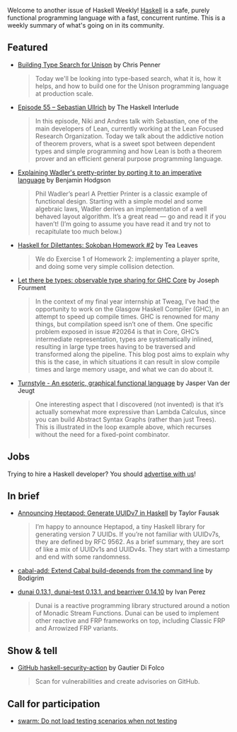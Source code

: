 Welcome to another issue of Haskell Weekly!
[Haskell](https://www.haskell.org) is a safe, purely functional programming language with a fast, concurrent runtime.
This is a weekly summary of what's going on in its community.

## Featured

- [Building Type Search for Unison](https://chrispenner.ca/posts/unison-type-search) by Chris Penner
  > Today we'll be looking into type-based search, what it is, how it helps, and how to build one for the Unison programming language at production scale.

- [Episode 55 – Sebastian Ullrich](https://haskell.foundation/podcast/55/) by The Haskell Interlude
  > In this episode, Niki and Andres talk with Sebastian, one of the main developers of Lean, currently working at the Lean Focused Research Organization. Today we talk about the addictive notion of theorem provers, what is a sweet spot between dependent types and simple programming and how Lean is both a theorem prover and an efficient general purpose programming language.
  
- [Explaining Wadler's pretty-printer by porting it to an imperative language](https://www.benjamin.pizza/posts/2024-08-15-prettier-happier-more-imperative.html) by Benjamin Hodgson
  > Phil Wadler’s pearl A Prettier Printer is a classic example of functional design. Starting with a simple model and some algebraic laws, Wadler derives an implementation of a well behaved layout algorithm. It’s a great read — go and read it if you haven’t! (I’m going to assume you have read it and try not to recapitulate too much below.)
  
- [Haskell for Dilettantes: Sokoban Homework #2](https://www.youtube.com/watch?v=NYDYhiCLtjM) by Tea Leaves
  > We do Exercise 1 of Homework 2: implementing a player sprite, and doing some very simple collision detection.
  
- [Let there be types: observable type sharing for GHC Core](https://www.tweag.io/blog/2024-08-15-type-lets/) by Joseph Fourment
  > In the context of my final year internship at Tweag, I’ve had the opportunity to work on the Glasgow Haskell Compiler (GHC), in an attempt to speed up compile times. GHC is renowned for many things, but compilation speed isn’t one of them. One specific problem exposed in issue #20264 is that in Core, GHC’s intermediate representation, types are systematically inlined, resulting in large type trees having to be traversed and transformed along the pipeline. This blog post aims to explain why this is the case, in which situations it can result in slow compile times and large memory usage, and what we can do about it.

- [Turnstyle - An esoteric, graphical functional language](https://jaspervdj.be/posts/2024-08-21-turnstyle.html) by Jasper Van der Jeugt
  > One interesting aspect that I discovered (not invented) is that it’s actually somewhat more expressive than Lambda Calculus, since you can build Abstract Syntax Graphs (rather than just Trees). This is illustrated in the loop example above, which recurses without the need for a fixed-point combinator.

## Jobs

Trying to hire a Haskell developer?
You should [advertise with us](https://haskellweekly.news/advertising.html)!

## In brief

- [Announcing Heptapod: Generate UUIDv7 in Haskell](https://taylor.fausak.me/2024/08/18/heptapod/) by Taylor Fausak
  > I’m happy to announce Heptapod, a tiny Haskell library for generating version 7 UUIDs. If you’re not familiar with UUIDv7s, they are defined by RFC 9562. As a brief summary, they are sort of like a mix of UUIDv1s and UUIDv4s. They start with a timestamp and end with some randomness. 
  
- [cabal-add: Extend Cabal build-depends from the command line](https://hackage.haskell.org/package/cabal-add) by Bodigrim

- [dunai 0.13.1, dunai-test 0.13.1, and bearriver 0.14.10](https://www.reddit.com/r/haskell/comments/1eyatva/ann_dunai_0131_dunaitest_0131_and_bearriver_01410/) by Ivan Perez
  > Dunai is a reactive programming library structured around a notion of Monadic Stream Functions. Dunai can be used to implement other reactive and FRP frameworks on top, including Classic FRP and Arrowized FRP variants.

## Show & tell

- [GitHub haskell-security-action](https://discourse.haskell.org/t/request-for-comments-github-haskell-security-action/10191) by Gautier Di Folco
  > Scan for vulnerabilities and create advisories on GitHub. 

## Call for participation

- [swarm: Do not load testing scenarios when not testing](https://github.com/swarm-game/swarm/issues/2125)
